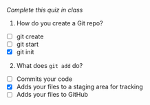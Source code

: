 *Complete this quiz in class*

1. How do you create a Git repo?

- [ ] git create
- [ ] git start
- [X] git init

2. What does `git add` do?

- [ ] Commits your code
- [X] Adds your files to a staging area for tracking
- [ ] Adds your files to GitHub
